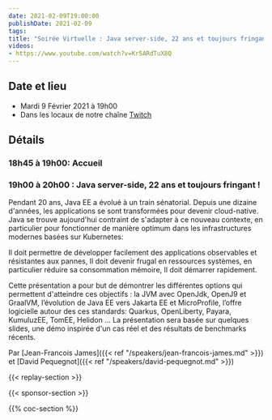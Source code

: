 ```yaml
---
date: 2021-02-09T19:00:00
publishDate: 2021-02-09
tags:
title: "Soirée Virtuelle : Java server-side, 22 ans et toujours fringant !"
videos:
- https://www.youtube.com/watch?v=Kr5ARdTuX8Q
---
```

## Date et lieu

* Mardi 9 Février 2021 à 19h00
* Dans les locaux de notre chaîne [Twitch](https://www.twitch.tv/parisjug)

## Détails

### 18h45 à 19h00: Accueil

### 19h00 à 20h00 : Java server-side, 22 ans et toujours fringant !

Pendant 20 ans, Java EE a évolué à un train sénatorial. Depuis une dizaine d'années, les applications se sont transformées pour devenir cloud-native. Java se trouve aujourd'hui contraint de s'adapter à ce nouveau contexte, en particulier pour fonctionner de manière optimum dans les infrastructures modernes basées sur Kubernetes:

Il doit permettre de développer facilement des applications observables et résistantes aux pannes,
Il doit devenir frugal en ressources systèmes, en particulier réduire sa consommation mémoire,
Il doit démarrer rapidement.

Cette présentation a pour but de démontrer les différentes options qui permettent d'atteindre ces objectifs :
la JVM avec OpenJdk, OpenJ9 et GraalVM,
l’évolution de Java EE vers Jakarta EE et MicroProfile,
l’offre logicielle autour des ces standards: Quarkus, OpenLiberty, Payara, KumuluzEE, TomEE, Helidon ...
La présentation sera basée sur quelques slides, une démo inspirée d'un cas réel et des résultats de benchmarks récents.

Par [Jean-Francois James]({{< ref "/speakers/jean-francois-james.md" >}}) et [David Pequegnot]({{< ref "/speakers/david-pequegnot.md" >}})

{{< replay-section >}}

{{< sponsor-section >}}

{{% coc-section %}}
